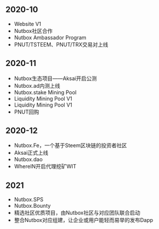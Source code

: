 ## 2020-10

* Website V1
* Nutbox社区合作
* Nutbox Ambassador Program
* PNUT/TSTEEM、PNUT/TRX交易对上线

## 2020-11

* Nutbox生态项目——Aksai开启公测
* Nutbox.ad内测上线
* Nutbox.stake Mining Pool
* Liquidity Mining Pool V1
* Liquidity Mining Pool V1
* PNUT回购

## 2020-12

* Nutbox.Fe，一个基于Steem区块链的投资者社区
* Aksai正式上线
* Nutbox.dao
* WhereIN开启代理挖矿WIT

## 2021

* Nutbox.SPS
* Nutbox.Bounty
* 精选社区优质项目，由Nutbox社区与对应团队联合启动
* 整合Nutbox对应组建，让企业或用户能轻而易举的发布Dapp
